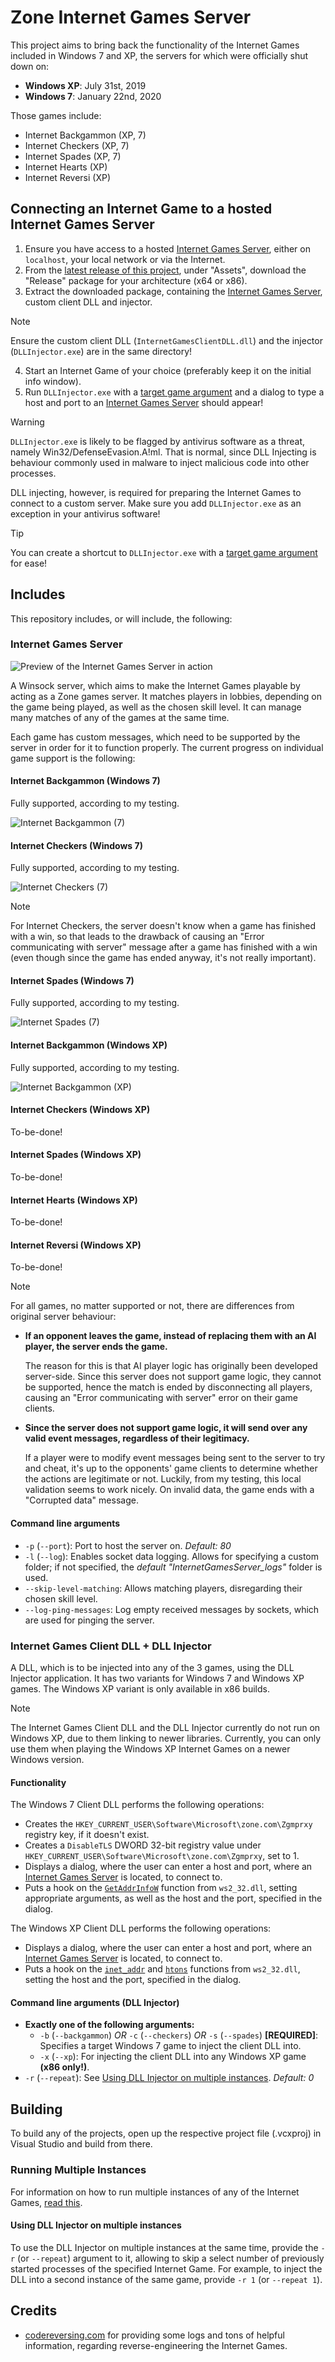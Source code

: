 # Zone Internet Games Server

This project aims to bring back the functionality of the Internet Games included in Windows 7 and XP, the servers for which were officially shut down on:

* **Windows XP**: July 31st, 2019
* **Windows 7**: January 22nd, 2020

Those games include:

* Internet Backgammon (XP, 7)
* Internet Checkers (XP, 7)
* Internet Spades (XP, 7)
* Internet Hearts (XP)
* Internet Reversi (XP)

## Connecting an Internet Game to a hosted Internet Games Server

1. Ensure you have access to a hosted [Internet Games Server](#internet-games-server), either on `localhost`, your local network or via the Internet.
2. From the [latest release of this project](https://github.com/Vankata453/ZoneInternetGamesServer/releases), under "Assets", download the "Release" package for your architecture (x64 or x86).
3. Extract the downloaded package, containing the [Internet Games Server](#internet-games-server), custom client DLL and injector.

> [!NOTE]
>
> Ensure the custom client DLL (`InternetGamesClientDLL.dll`) and the injector (`DLLInjector.exe`) are in the same directory!

4. Start an Internet Game of your choice (preferably keep it on the initial info window).
5. Run `DLLInjector.exe` with a [target game argument](#command-line-arguments-dll-injector) and a dialog to type a host and port to an [Internet Games Server](#internet-games-server) should appear!

> [!WARNING]
>
> `DLLInjector.exe` is likely to be flagged by antivirus software as a threat, namely Win32/DefenseEvasion.A!ml. That is normal, since DLL Injecting is behaviour
> commonly used in malware to inject malicious code into other processes.
>
> DLL injecting, however, is required for preparing the Internet Games to connect to a custom server. Make sure you add `DLLInjector.exe` as an exception in your antivirus software!

> [!TIP]
>
> You can create a shortcut to `DLLInjector.exe` with a [target game argument](#command-line-arguments-dll-injector) for ease!

## Includes

This repository includes, or will include, the following:

### Internet Games Server

![Preview of the Internet Games Server in action](docs/img/README_ServerPreview.png)

A Winsock server, which aims to make the Internet Games playable by acting as a Zone games server.
It matches players in lobbies, depending on the game being played, as well as the chosen skill level.
It can manage many matches of any of the games at the same time.

Each game has custom messages, which need to be supported by the server in order for it to function properly.
The current progress on individual game support is the following:

#### Internet Backgammon (Windows 7)

Fully supported, according to my testing.

![Internet Backgammon (7)](docs/img/README_BackgammonPreview.png)

#### Internet Checkers (Windows 7)

Fully supported, according to my testing.

![Internet Checkers (7)](docs/img/README_CheckersPreview.png)

> [!NOTE]
>
> For Internet Checkers, the server doesn't know when a game has finished with a win,
> so that leads to the drawback of causing an "Error communicating with server" message
> after a game has finished with a win (even though since the game has ended anyway, it's not really important).

#### Internet Spades (Windows 7)

Fully supported, according to my testing.

![Internet Spades (7)](docs/img/README_SpadesPreview.png)

#### Internet Backgammon (Windows XP)

Fully supported, according to my testing.

![Internet Backgammon (XP)](docs/img/README_BackgammonXPPreview.png)

#### Internet Checkers (Windows XP)

To-be-done!

#### Internet Spades (Windows XP)

To-be-done!

#### Internet Hearts (Windows XP)

To-be-done!

#### Internet Reversi (Windows XP)

To-be-done!


> [!NOTE]
>
> For all games, no matter supported or not, there are differences from original server behaviour:
>
> * **If an opponent leaves the game, instead of replacing them with an AI player, the server ends the game.**
>
>   The reason for this is that AI player logic has originally been developed server-side.
>   Since this server does not support game logic, they cannot be supported, hence the match is ended
>   by disconnecting all players, causing an "Error communicating with server" error on their game clients.
>
> * **Since the server does not support game logic, it will send over any valid event messages, regardless of their legitimacy.**
>
>   If a player were to modify event messages being sent to the server to try and cheat, it's up to the opponents' game clients to determine whether the actions are legitimate or not.
>   Luckily, from my testing, this local validation seems to work nicely. On invalid data, the game ends with a "Corrupted data" message.

#### Command line arguments

* `-p` (`--port`): Port to host the server on. *Default: 80*
* `-l` (`--log`): Enables socket data logging. Allows for specifying a custom folder; if not specified, the *default "InternetGamesServer_logs"* folder is used.
* `--skip-level-matching`: Allows matching players, disregarding their chosen skill level. 
* `--log-ping-messages`: Log empty received messages by sockets, which are used for pinging the server.

### Internet Games Client DLL + DLL Injector

A DLL, which is to be injected into any of the 3 games, using the DLL Injector application. It has two variants for Windows 7 and Windows XP games. The Windows XP variant is only available in x86 builds.

> [!NOTE]
>
> The Internet Games Client DLL and the DLL Injector currently do not run on Windows XP, due to them linking to newer libraries.
> Currently, you can only use them when playing the Windows XP Internet Games on a newer Windows version.

#### Functionality

The Windows 7 Client DLL performs the following operations:

* Creates the `HKEY_CURRENT_USER\Software\Microsoft\zone.com\Zgmprxy` registry key, if it doesn't exist.
* Creates a `DisableTLS` DWORD 32-bit registry value under `HKEY_CURRENT_USER\Software\Microsoft\zone.com\Zgmprxy`, set to 1.
* Displays a dialog, where the user can enter a host and port, where an [Internet Games Server](#internet-games-server) is located, to connect to.
* Puts a hook on the [`GetAddrInfoW`](https://learn.microsoft.com/en-us/windows/win32/api/ws2tcpip/nf-ws2tcpip-getaddrinfow) function from `ws2_32.dll`, setting appropriate arguments, as well as the host and the port, specified in the dialog.

The Windows XP Client DLL performs the following operations:

* Displays a dialog, where the user can enter a host and port, where an [Internet Games Server](#internet-games-server) is located, to connect to.
* Puts a hook on the [`inet_addr`](https://learn.microsoft.com/en-us/windows/win32/api/winsock2/nf-winsock2-inet_addr) and [`htons`](https://learn.microsoft.com/en-us/windows/win32/api/winsock/nf-winsock-htons) functions from `ws2_32.dll`, setting the host and the port, specified in the dialog.

#### Command line arguments (DLL Injector)

* **Exactly one of the following arguments:**
  * `-b` (`--backgammon`) *OR* `-c` (`--checkers`) *OR* `-s` (`--spades`) **[REQUIRED]**: Specifies a target Windows 7 game to inject the client DLL into.
  * `-x` (`--xp`): For injecting the client DLL into any Windows XP game **(x86 only!)**.
* `-r` (`--repeat`): See [Using DLL Injector on multiple instances](#using-dll-injector-on-multiple-instances). *Default: 0*

## Building

To build any of the projects, open up the respective project file (.vcxproj) in Visual Studio and build from there.

### Running Multiple Instances

For information on how to run multiple instances of any of the Internet Games, [read this](docs/MultipleInstances.md).

#### Using DLL Injector on multiple instances

To use the DLL Injector on multiple instances at the same time, provide the `-r` (or `--repeat`) argument to it,
allowing to skip a select number of previously started processes of the specified Internet Game.
For example, to inject the DLL into a second instance of the same game, provide `-r 1` (or `--repeat 1`).

## Credits

* [codereversing.com](https://www.codereversing.com/archives/138) for providing some logs and tons of helpful information, regarding reverse-engineering the Internet Games.
